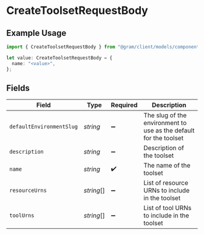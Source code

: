# CreateToolsetRequestBody

## Example Usage

```typescript
import { CreateToolsetRequestBody } from "@gram/client/models/components";

let value: CreateToolsetRequestBody = {
  name: "<value>",
};
```

## Fields

| Field                                                             | Type                                                              | Required                                                          | Description                                                       |
| ----------------------------------------------------------------- | ----------------------------------------------------------------- | ----------------------------------------------------------------- | ----------------------------------------------------------------- |
| `defaultEnvironmentSlug`                                          | *string*                                                          | :heavy_minus_sign:                                                | The slug of the environment to use as the default for the toolset |
| `description`                                                     | *string*                                                          | :heavy_minus_sign:                                                | Description of the toolset                                        |
| `name`                                                            | *string*                                                          | :heavy_check_mark:                                                | The name of the toolset                                           |
| `resourceUrns`                                                    | *string*[]                                                        | :heavy_minus_sign:                                                | List of resource URNs to include in the toolset                   |
| `toolUrns`                                                        | *string*[]                                                        | :heavy_minus_sign:                                                | List of tool URNs to include in the toolset                       |